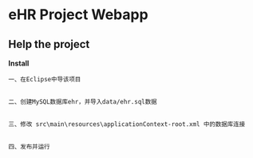 # eHR Project Webapp 


## Help the project
__Install__

    一、在Eclipse中导该项目


    二、创建MySQL数据库ehr，并导入data/ehr.sql数据


    三、修改 src\main\resources\applicationContext-root.xml 中的数据库连接


    四、发布并运行


